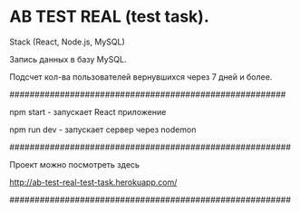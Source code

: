 # AB TEST REAL (test task).

Stack (React, Node.js, MySQL)

Запись данных в базу MySQL.

Подсчет кол-ва пользователей вернувшихся через 7 дней и более.

#######################################################

npm start - запускает React приложение

npm run dev - запускает сервер через nodemon

########################################################

Проект можно посмотреть здесь 

http://ab-test-real-test-task.herokuapp.com/

########################################################
